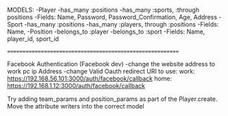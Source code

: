 MODELS:
  -Player
    -has_many :positions
    -has_many :sports, :through positions
    -Fields: Name, Password, Password_Confirmation, Age, Address
  -Sport
    -has_many :positions
    -has_many :players, through :positions
    -Fields: Name,
  -Position
    -belongs_to :player
    -belongs_to :sport
    -Fields: Name, player_id, sport_id

    ========================================================
  Facebook Authentication (Facebook dev)
  -change the website address to work pc ip Address
  -change Valid Oauth redirect URI to use:
  work: https://192.168.56.101:3000/auth/facebook/callback
  home: https://192.168.1.12:3000/auth/facebook/callback

  Try adding team_params and position_params as part of the Player.create.
  Move the attribute writers into the correct model
